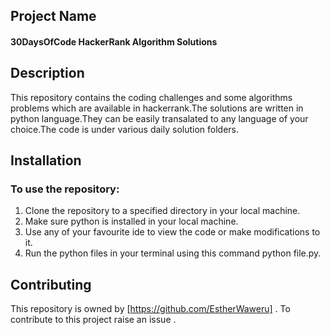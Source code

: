 ## Project Name
#### 30DaysOfCode HackerRank Algorithm Solutions

## Description
This repository contains the coding challenges and some algorithms problems which are available in hackerrank.The solutions are written in python language.They can be easily transalated to any language of your choice.The code is under various daily solution folders.


## Installation
### To use the repository:
1. Clone the repository to a specified directory in your local machine.
2. Make sure python is installed in your local machine.
3. Use any of your favourite ide to view the code or make modifications to it.
4. Run the python files in your terminal using this command python file.py.

## Contributing
This repository is owned by [https://github.com/EstherWaweru] . To contribute to this project raise an issue .






